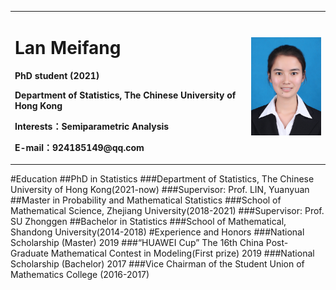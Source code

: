 <table border="0">
  <tr>
    <td width="75%">
      <h1>Lan Meifang</h1>
      <p><b>PhD student (2021)</b></p>
      <p><b>Department of Statistics, The Chinese University of Hong Kong</b></p>
      <p><b>Interests：Semiparametric Analysis</b></p>
      <p><b>E-mail：924185149@qq.com</b></p>      
    </td>
    <td width="25%">
      <img src="/zhengjianzhao.JPG" width="100%">  
    </td>
  </tr>
</table>
#Education 
##PhD in Statistics 
###Department of Statistics, The Chinese University of Hong Kong(2021-now) 
###Supervisor: Prof. LIN, Yuanyuan
##Master in Probability and Mathematical Statistics 
###School of Mathematical Science, Zhejiang University(2018-2021) 
###Supervisor: Prof. SU Zhonggen
##Bachelor in Statistics 
###School of Mathematical, Shandong University(2014-2018)
#Experience and Honors 
###National Scholarship (Master) 2019 
###“HUAWEI Cup” The 16th China Post-Graduate Mathematical Contest in Modeling(First prize) 2019 
###National Scholarship (Bachelor) 2017 
###Vice Chairman of the Student Union of Mathematics College (2016-2017)
